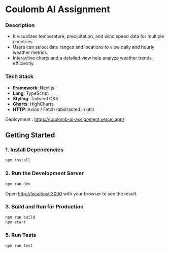 # Coulomb AI Assignment
### Description
- It visualizes temperature, precipitation, and wind speed data for multiple countries
- Users can select date ranges and locations to view daily and hourly weather metrics.
- Interactive charts and a detailed view help analyze weather trends efficiently.
### Tech Stack
- **Framework**: Next.js  
- **Lang**: TypeScript  
- **Styling**: Tailwind CSS  
- **Charts**: HighCharts  
- **HTTP**: Axios / Fetch (abstracted in util)  

Deployment : https://coulomb-ai-assignment.vercel.app/
## Getting Started

### 1. Install Dependencies

```bash
npm install
```

### 2. Run the Development Server

```bash
npm run dev
```

Open [http://localhost:3000](http://localhost:3000) with your browser to see the result.

### 3. Build and Run for Production

```bash
npm run build
npm start
```

### 5. Run Tests

```bash
npm run test
```